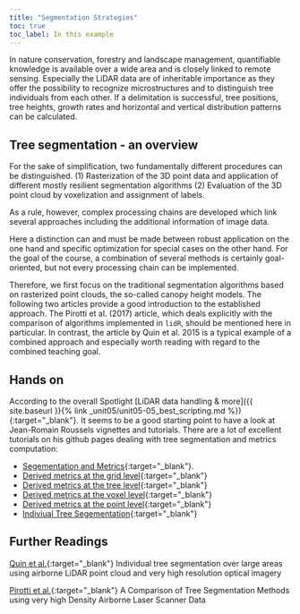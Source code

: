 ```yaml
---
title: "Segmentation Strategies"
toc: true
toc_label: In this example
---
```

In nature conservation, forestry and landscape management, quantifiable knowledge is available over a wide area and is closely linked to remote sensing. Especially the LiDAR data are of inheritable importance as they offer the possibility to recognize microstructures and to distinguish tree individuals from each other. If a delimitation is successful, tree positions, tree heights, growth rates and horizontal and vertical distribution patterns can be calculated.
<!--more-->

## Tree segmentation - an overview
For the sake of simplification, two fundamentally different procedures can be distinguished. (1) Rasterization of the 3D point data and application of different mostly resilient segmentation algorithms (2) Evaluation of the 3D point cloud by voxelization and assignment of labels.  

As a rule, however, complex processing chains are developed which link several approaches including the additional information of image data. 

Here a distinction can and must be made between robust application on the one hand and specific optimization for special cases on the other hand.  For the goal of the course, a combination of several methods is certainly goal-oriented, but not every processing chain can be implemented.

Therefore, we first focus on the traditional segmentation algorithms based on rasterized point clouds, the so-called canopy height models.
The following two articles provide a good introduction to the established approach. The Pirotti et al. (2017) article, which deals explicitly with the comparison of algorithms implemented in `lidR`, should be mentioned here in particular. In contrast, the article by Quin et al. 2015 is a typical example of a combined approach and especially worth reading with regard to the combined teaching goal.

## Hands on

According to the overall Spotlight [LiDAR data handling & more]({{ site.baseurl }}{% link _unit05/unit05-05_best_scripting.md %}){:target="_blank"}.  It seems to be a good starting point to have a look at Jean-Romain Roussels vignettes and tutorials. There are a lot of excellent tutorials on his github pages dealing with tree segmentation and metrics computation:
* [Segementation and Metrics](https://github.com/Jean-Romain/lidR/wiki/Segment-individual-trees-and-compute-metrics){:target="_blank"}. 
* [Derived metrics at the grid level](https://jean-romain.github.io/lidRbook/aba.html){:target="_blank"}
* [Derived metrics at the tree level](https://jean-romain.github.io/lidRbook/tba.html){:target="_blank"}
* [Derived metrics at the voxel level](https://jean-romain.github.io/lidRbook/vba.html){:target="_blank"}
* [Derived metrics at the point level](https://jean-romain.github.io/lidRbook/pba.html){:target="_blank"}
* [Indiviual Tree Segementation](https://jean-romain.github.io/lidRbook/engine.html#engine-its){:target="_blank"}

## Further Readings
[Quin et al.](https://www.researchgate.net/profile/Clement_Mallet/publication/305400942_Individual_tree_segmentation_over_large_areas_using_airborne_LiDAR_point_cloud_and_very_high_resolution_optical_imagery/links/5790836308ae108aa03edfcc/Individual-tree-segmentation-over-large-areas-using-airborne-LiDAR-point-cloud-and-very-high-resolution-optical-imagery.pdf){:target="_blank"} Individual tree segmentation over large areas using airborne LiDAR point cloud and very high resolution optical imagery

[Pirotti et al.](https://www.researchgate.net/publication/319854966_A_COMPARISON_OF_TREE_SEGMENTATION_METHODS_USING_VERY_HIGH_DENSITY_AIRBORNE_LASER_SCANNER_DATA/fulltext/59be814d0f7e9b48a2987d62/A-COMPARISON-OF-TREE-SEGMENTATION-METHODS-USING-VERY-HIGH-DENSITY-AIRBORNE-LASER-SCANNER-DATA.pdf){:target="_blank"} A Comparison of Tree Segmentation Methods using very high Density Airborne Laser Scanner Data


